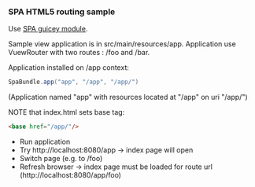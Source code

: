 ### SPA HTML5 routing sample

Use [SPA guicey module]((https://github.com/xvik/dropwizard-guicey-ext/tree/master/guicey-spa)).

Sample view application is in src/main/resources/app. Application use VuewRouter with two routes
: /foo and /bar.

Application installed on /app context:

```java
SpaBundle.app("app", "/app", "/app/")
```

(Application named "app" with resources located at "/app" on uri "/app/")

NOTE that index.html sets base tag:

```html
<base href="/app/"/>
```

* Run application
* Try http://localhost:8080/app -> index page will open
* Switch page (e.g. to /foo)
* Refresh browser -> index page must be loaded for route url (http://localhost:8080/app/foo)